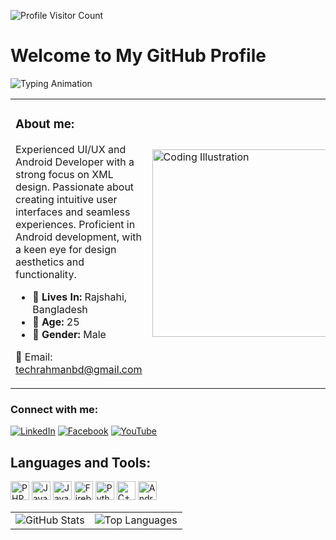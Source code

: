 ![Profile Visitor Count](https://visitor-badge.laobi.icu/badge?page_id=techrahmanbd/README.md)
# Welcome to My GitHub Profile

![Typing Animation](https://readme-typing-svg.demolab.com?font=Fira+Code&weight=500&size=24&pause=1000&color=F75C7E&center=true&vCenter=true&width=435&lines=Hello,+I'm+Abdur+Rahman!;Welcome+to+my+GitHub+profile!)



<table>
  <tr>
    <td>
      <h3>About me:</h3>
      <p>Experienced UI/UX and Android Developer with a strong focus on XML design. Passionate about creating intuitive user interfaces and seamless experiences. Proficient in Android development, with a keen eye for design aesthetics and functionality.</p>
      <ul>
        <li>🔴 <strong>Lives In:</strong> Rajshahi, Bangladesh</li>
        <li>🔴 <strong>Age:</strong> 25</li>
        <li>🔴 <strong>Gender:</strong> Male</li>
      </ul>
      <p>📧 Email: <a href="mailto:techrahmanbd@gmail.com">techrahmanbd@gmail.com</a></p>
    </td>
    <td>
      <img src="https://media.tenor.com/G61A9zcJgVYAAAAM/android-developer.gif" width="300" alt="Coding Illustration"/>
    </td>
  </tr>
</table>


### Connect with me:
[![LinkedIn](https://img.shields.io/badge/LinkedIn-0077B5?logo=linkedin&logoColor=white&style=for-the-badge)](https://www.linkedin.com/)
[![Facebook](https://img.shields.io/badge/Facebook-1877F2?logo=facebook&logoColor=white&style=for-the-badge)](https://www.facebook.com)
[![YouTube](https://img.shields.io/badge/YouTube-FF0000?logo=youtube&logoColor=white&style=for-the-badge)](https://www.youtube.com/)




## Languages and Tools:

<a href="https://www.php.net"><img src="https://www.php.net/images/logos/php-logo.svg" alt="PHP" width="30" height="30"></a>
<a href="https://www.oracle.com/java/"><img src="https://upload.wikimedia.org/wikipedia/en/3/30/Java_programming_language_logo.svg" alt="Java" width="30" height="30"></a>
<a href="https://developer.mozilla.org/en-US/docs/Web/JavaScript"><img src="https://upload.wikimedia.org/wikipedia/commons/6/6a/JavaScript-logo.png" alt="JavaScript" width="30" height="30"></a>
<a href="https://firebase.google.com"><img src="https://firebase.google.com/static/images/brand-guidelines/logo-vertical.png" alt="Firebase" width="30" height="30"></a>
<a href="https://www.python.org"><img src="https://upload.wikimedia.org/wikipedia/commons/thumb/c/c3/Python-logo-notext.svg/1869px-Python-logo-notext.svg.png" alt="Python" width="30" height="30"></a>
<a href="https://isocpp.org"><img src="https://upload.wikimedia.org/wikipedia/commons/1/18/ISO_C%2B%2B_Logo.svg" alt="C++" width="30" height="30"></a>
<a href="https://developer.android.com"><img src="https://upload.wikimedia.org/wikipedia/commons/4/41/APK_format_icon_%282014-2019%29.png" alt="Android" width="30" height="30"></a>

<table>
  <tr>
    <td>
      <img src="https://github-readme-stats.vercel.app/api?username=techrahmanbd&show_icons=true&theme=default" alt="GitHub Stats" />
    </td>
    <td>
      <img src="https://github-readme-stats.vercel.app/api/top-langs/?username=techrahmanbd&layout=compact" alt="Top Languages" />
    </td>
  </tr>
</table>



